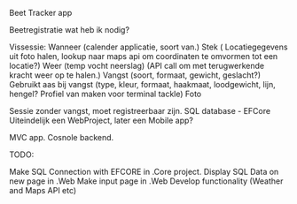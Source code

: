 Beet Tracker app

Beetregistratie wat heb ik nodig?

Vissessie: Wanneer (calender applicatie, soort van.) Stek ( Locatiegegevens uit foto halen, lookup naar maps api om coordinaten te omvormen tot een locatie?) Weer (temp vocht neerslag) (API call om met terugwerkende kracht weer op te halen.) Vangst (soort, formaat, gewicht, geslacht?) Gebruikt aas bij vangst (type, kleur, formaat, haakmaat, loodgewicht, lijn, hengel? Profiel van maken voor terminal tackle) Foto

Sessie zonder vangst, moet registreerbaar zijn. SQL database - EFCore Uiteindelijk een WebProject, later een Mobile app?

MVC app. Cosnole backend.

TODO:

Make SQL Connection with EFCORE in .Core project. Display SQL Data on new page in .Web Make input page in .Web Develop functionality (Weather and Maps API etc)
